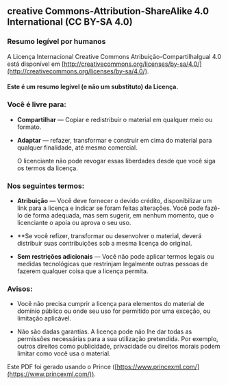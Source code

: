 ## creative Commons-Attribution-ShareAlike 4.0 International (CC BY-SA 4.0)

### Resumo legível por humanos

A Licença Internacional Creative Commons Atribuição-CompartilhaIgual 4.0 está disponível em
[http://creativecommons.org/licenses/by-sa/4.0/](http://creativecommons.org/licenses/by-sa/4.0/).

#### Este é um resumo legível (e não um substituto) da Licença.

### Você é livre para:

- **Compartilhar** — Copiar e redistribuir o material em qualquer meio ou formato.

- **Adaptar** — refazer, transformar e construir em cima do material para qualquer finalidade, até mesmo comercial.

   O licenciante não pode revogar essas liberdades desde que você siga os termos da licença.

### Nos seguintes termos:

- **Atribuição** — Você deve fornecer o devido crédito, disponibilizar um link para a licença e indicar se foram feitas alterações. Você pode fazê-lo de forma adequada, mas sem sugerir, em nenhum momento, que o licenciante o apoia ou aprova o seu uso.

- \*\*Se você refizer, transformar ou desenvolver o material, deverá distribuir suas contribuições sob a mesma licença do original.

- **Sem restrições adicionais** — Você não pode aplicar termos legais ou medidas tecnológicas que restrinjam legalmente outras pessoas de fazerem qualquer coisa que a licença permita.

### Avisos:

- Você não precisa cumprir a licença para elementos do material de domínio público ou onde seu uso for permitido por uma exceção, ou limitação aplicável.

- Não são dadas garantias. A licença pode não lhe dar todas as permissões necessárias para a sua utilização pretendida. Por exemplo, outros direitos como publicidade, privacidade ou direitos morais podem limitar como você usa o material.

Este PDF foi gerado usando o Prince ([https://www.princexml.com/](https://www.princexml.com/)).
